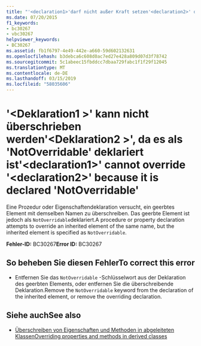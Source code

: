 ```yaml
---
title: "'<declaration1>'darf nicht außer Kraft setzen'<declaration2>' da er als' NotOverridable'deklariert ist"
ms.date: 07/20/2015
f1_keywords:
- bc30267
- vbc30267
helpviewer_keywords:
- BC30267
ms.assetid: fb1f6797-4e49-442e-a660-59d602132631
ms.openlocfilehash: b3debca6c608d0ac7ed27e428a809d07d3f78742
ms.sourcegitcommit: 5c1abeec15fbddcc7dbaa729fabc1f1f29f12045
ms.translationtype: MT
ms.contentlocale: de-DE
ms.lasthandoff: 03/15/2019
ms.locfileid: "58035606"
---
```

# <a name="declaration1-cannot-override-declaration2-because-it-is-declared-notoverridable"></a><span data-ttu-id="54b2d-102">'\<Deklaration1 >' kann nicht überschrieben werden'\<Deklaration2 >', da es als 'NotOverridable' deklariert ist</span><span class="sxs-lookup"><span data-stu-id="54b2d-102">'\<declaration1>' cannot override '\<declaration2>' because it is declared 'NotOverridable'</span></span>
<span data-ttu-id="54b2d-103">Eine Prozedur oder Eigenschaftendeklaration versucht, ein geerbtes Element mit demselben Namen zu überschreiben. Das geerbte Element ist jedoch als `NotOverridable`deklariert.</span><span class="sxs-lookup"><span data-stu-id="54b2d-103">A procedure or property declaration attempts to override an inherited element of the same name, but the inherited element is specified as `NotOverridable`.</span></span>  
  
 <span data-ttu-id="54b2d-104">**Fehler-ID:** BC30267</span><span class="sxs-lookup"><span data-stu-id="54b2d-104">**Error ID:** BC30267</span></span>  
  
## <a name="to-correct-this-error"></a><span data-ttu-id="54b2d-105">So beheben Sie diesen Fehler</span><span class="sxs-lookup"><span data-stu-id="54b2d-105">To correct this error</span></span>  
  
-   <span data-ttu-id="54b2d-106">Entfernen Sie das `NotOverridable` -Schlüsselwort aus der Deklaration des geerbten Elements, oder entfernen Sie die überschreibende Deklaration.</span><span class="sxs-lookup"><span data-stu-id="54b2d-106">Remove the `NotOverridable` keyword from the declaration of the inherited element, or remove the overriding declaration.</span></span>  
  
## <a name="see-also"></a><span data-ttu-id="54b2d-107">Siehe auch</span><span class="sxs-lookup"><span data-stu-id="54b2d-107">See also</span></span>

- [<span data-ttu-id="54b2d-108">Überschreiben von Eigenschaften und Methoden in abgeleiteten Klassen</span><span class="sxs-lookup"><span data-stu-id="54b2d-108">Overriding properties and methods in derived classes</span></span>](~/docs/visual-basic/programming-guide/language-features/objects-and-classes/inheritance-basics.md#overriding-properties-and-methods-in-derived-classes)
